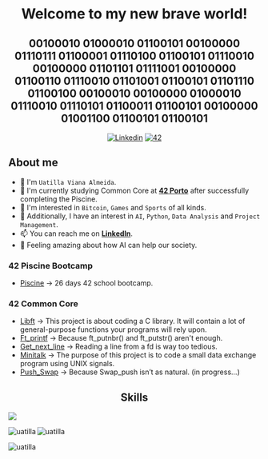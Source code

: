 <div align="center">
  <h1><b>Welcome to my new brave world!</b></h1> 
  <h2><b>00100010 01000010 01100101 00100000 01110111 01100001 01110100 01100101 01110010 00100000 01101101 01111001 00100000 01100110 01110010 01101001 01100101 01101110 01100100 00100010 00100000 01000010 01110010 01110101 01100011 01100101 00100000 01001100 01100101 01100101</b></h2>
</div>

<!---
SMALL ICONS
--->
<p align="center">
  <a href='https://www.linkedin.com/in/uatilla' target="_blank"><img alt='Linkedin' src='https://img.shields.io/badge/LinkedIn-100000?style=flat&logo=Linkedin&logoColor=white&labelColor=0A66C2&color=0A66C2'/></a>
  </a>
  <a href='https://profile.intra.42.fr/users/uviana-a' target="_blank"><img alt='42' src='https://img.shields.io/badge/Porto-100000?style=flat&logo=42&logoColor=white&labelColor=000000&color=000000'/></a>
</p>

## About me

- 👋 I'm `Uatilla Viana Almeida`.
- 🌱 I'm currently studying Common Core at [**42 Porto**](https://www.42porto.com) after successfully completing the Piscine.
- 👀 I'm interested in `Bitcoin`, `Games` and `Sports` of all kinds.
- 🚀 Additionally, I have an interest in `AI`, `Python`, `Data Analysis` and `Project Management`.
- 📫 You can reach me on [**LinkedIn**](https://www.linkedin.com/in/uatilla/).
- 🤔 Feeling amazing about how AI can help our society.

### 42 Piscine Bootcamp
- [Piscine](https://github.com/Uatilla/42Porto_Piscine) -> 26 days 42 school bootcamp.
  
### 42 Common Core

- [Libft](https://github.com/Uatilla/42Porto_Libft) -> This project is about coding a C library. It will contain a lot of general-purpose functions your programs will rely upon.
- [Ft_printf](https://github.com/Uatilla/42Porto_Ft_printf) -> Because ft_putnbr() and ft_putstr() aren't enough.
- [Get_next_line](https://github.com/Uatilla/42Porto_Get_next_line) -> Reading a line from a fd is way too tedious.
- [Minitalk](https://github.com/Uatilla/42Porto_Minitalk) -> The purpose of this project is to code a small data exchange program using UNIX signals.
- [Push_Swap](https://github.com/Uatilla/42Porto_Push_swap) -> Because Swap_push isn’t as natural. (in progress...)


<div align="center">

## Skills
<p align="left">
  <a href="https://skillicons.dev">
    <img src="https://skillicons.dev/icons?i=c,python,git,github,bash,linux,vim,vscode,sketchup,sql" />
  </a>
</p>

<p><img align="left" src="https://github-readme-stats.vercel.app/api/top-langs?username=uatilla&show_icons=true&locale=en&layout=compact" alt="uatilla" /></p>

<p>&nbsp;<img align="left" src="https://github-readme-stats.vercel.app/api?username=uatilla&show_icons=true&locale=en" alt="uatilla" /></p>

<p><img align="left" src="https://github-readme-streak-stats.herokuapp.com/?user=uatilla&" alt="uatilla" /></p>
